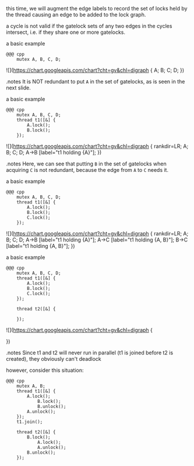 <!SLIDE>
this time, we will augment the edge labels to record the set of locks held by
the thread causing an edge to be added to the lock graph.

a cycle is not valid if the gatelock sets of any two edges in the cycles
intersect, i.e. if they share one or more gatelocks.


<!SLIDE>
a basic example

    @@@ cpp
        mutex A, B, C, D;
![](https://chart.googleapis.com/chart?cht=gv&chl=digraph {
    A; B; C; D;
})


<!SLIDE>
.notes It is NOT redundant to put `A` in the set of gatelocks, as is seen in
the next slide.

a basic example

    @@@ cpp
        mutex A, B, C, D;
        thread t1([&] {
            A.lock();
            B.lock();
        });
![](https://chart.googleapis.com/chart?cht=gv&chl=digraph {
    rankdir=LR;
    A; B; C; D;
    A->B [label="t1 holding {A}"];
})


<!SLIDE>
.notes Here, we can see that putting `B` in the set of gatelocks when
acquiring `C` is not redundant, because the edge from `A` to `C` needs it.

a basic example

    @@@ cpp
        mutex A, B, C, D;
        thread t1([&] {
            A.lock();
            B.lock();
            C.lock();
        });
![](https://chart.googleapis.com/chart?cht=gv&chl=digraph {
    rankdir=LR;
    A; B; C; D;
    A->B [label="t1 holding {A}"];
    A->C [label="t1 holding {A, B}"];
    B->C [label="t1 holding {A, B}"];
})


<!SLIDE>
a basic example

    @@@ cpp
        mutex A, B, C, D;
        thread t1([&] {
            A.lock();
            B.lock();
            C.lock();
        });

        thread t2([&] {

        });
![](https://chart.googleapis.com/chart?cht=gv&chl=digraph {

})


<!SLIDE>
.notes Since t1 and t2 will never run in parallel (t1 is joined before t2 is
created), they obviously can't deadlock

however, consider this situation:

    @@@ cpp
        mutex A, B;
        thread t1([&] {
            A.lock();
                B.lock();
                B.unlock();
            A.unlock();
        });
        t1.join();

        thread t2([&] {
            B.lock();
                A.lock();
                A.unlock();
            B.unlock();
        });
